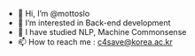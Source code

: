 - 👋 Hi, I’m @mottoslo
- 👀 I’m interested in Back-end development
- 🌱 I have studied NLP, Machine Commonsense
- 📫 How to reach me : c4save@korea.ac.kr

<!---
mottoslo/mottoslo is a ✨ special ✨ repository because its `README.md` (this file) appears on your GitHub profile.
You can click the Preview link to take a look at your changes.
--->
